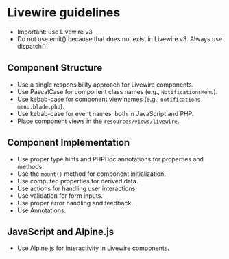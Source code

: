 # Livewire guidelines
- Important: use Livewire v3
- Do not use emit() because that does not exist in Livewire v3. Always use dispatch().

## Component Structure
- Use a single responsibility approach for Livewire components.
- Use PascalCase for component class names (e.g., `NotificationsMenu`).
- Use kebab-case for component view names (e.g., `notifications-menu.blade.php`).
- Use kebab-case for event names, both in JavaScript and PHP.
- Place component views in the `resources/views/livewire`.

## Component Implementation
- Use proper type hints and PHPDoc annotations for properties and methods.
- Use the `mount()` method for component initialization.
- Use computed properties for derived data.
- Use actions for handling user interactions.
- Use validation for form inputs.
- Use proper error handling and feedback.
- Use Annotations.

## JavaScript and Alpine.js
- Use Alpine.js for interactivity in Livewire components.